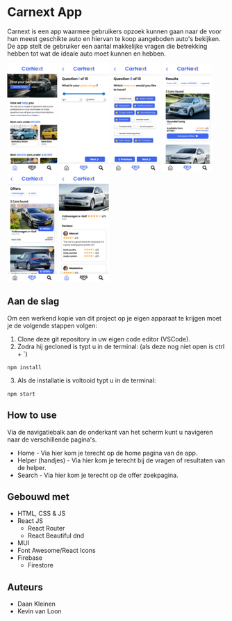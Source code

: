 # Carnext App

Carnext is een app waarmee gebruikers opzoek kunnen gaan naar de voor hun meest geschikte auto en hiervan te koop aangeboden auto's bekijken. De app stelt de gebruiker een aantal makkelijke vragen die betrekking hebben tot wat de ideale auto moet kunnen en hebben.

<img src='./src/Images/screenshots/screen5.png' height='250' />
<img src='./src/Images/screenshots/screen4.png' height='250' />
<img src='./src/Images/screenshots/screen3.png' height='250' />
<img src='./src/Images/screenshots/screen2.png' height='250' />
<img src='./src/Images/screenshots/screen1.png' height='250' />
<img src='./src/Images/screenshots/screen6.png' height='250' />

## Aan de slag

Om een werkend kopie van dit project op je eigen apparaat te krijgen moet je de volgende stappen volgen:

1. Clone deze git repository in uw eigen code editor (VSCode).
2. Zodra hij gecloned is typt u in de terminal: (als deze nog niet open is ctrl + `)

```
npm install
```

3. Als de installatie is voltooid typt u in de terminal:
```
npm start
```

## How to use

Via de navigatiebalk aan de onderkant van het scherm kunt u navigeren naar de verschillende pagina's. 
* Home - Via hier kom je terecht op de home pagina van de app.
* Helper (handjes) - Via hier kom je terecht bij de vragen of resultaten van de helper.
* Search - Via hier kom je terecht op de offer zoekpagina.

## Gebouwd met

* HTML, CSS & JS
* React JS
    * React Router
    * React Beautiful dnd
* MUI
* Font Awesome/React Icons
* Firebase
    * Firestore

## Auteurs

* Daan Kleinen
* Kevin van Loon
